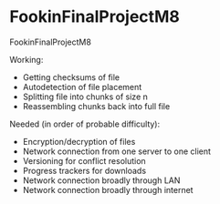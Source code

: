 # FookinFinalProjectM8
FookinFinalProjectM8



Working:
- Getting checksums of file
- Autodetection of file placement
- Splitting file into chunks of size n
- Reassembling chunks back into full file


Needed (in order of probable difficulty):
- Encryption/decryption of files
- Network connection from one server to one client
- Versioning for conflict resolution
- Progress trackers for downloads
- Network connection broadly through LAN
- Network connection broadly through internet 
